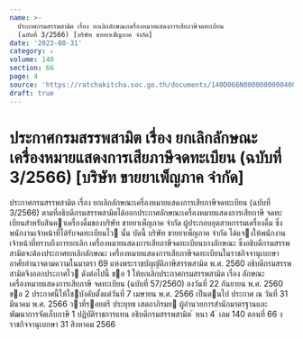 ```yaml
---
name: >-
  ประกาศกรมสรรพสามิต เรื่อง ยกเลิกลักษณะเครื่องหมายแสดงการเสียภาษีจดทะเบียน
  (ฉบับที่ 3/2566) [บริษัท ขายยาเพ็ญภาค จำกัด]
date: '2023-08-31'
category: ง
volume: 140
section: 66
page: 4
source: 'https://ratchakitcha.soc.go.th/documents/140D066N0000000000400.pdf'
draft: true
---
```


# ประกาศกรมสรรพสามิต เรื่อง ยกเลิกลักษณะเครื่องหมายแสดงการเสียภาษีจดทะเบียน (ฉบับที่ 3/2566) [บริษัท ขายยาเพ็ญภาค จำกัด]

ประกาศกรมสรรพสามิต เรื่อง ยกเลิกลักษณะเครื่องหมายแสดงการเสียภาษีจดทะเบียน (ฉบับที่ 3/2566) ตามที่อธิบดีกรมสรรพสามิตได้ออกประกาศลักษณะเครื่องหมายแสดงการเสียภาษี จดทะเบียนสําหรับสินคาเครื่องดื่มของบริษัท ขายยาเพ็ญภาค จํากัด ผู้ประกอบอุตสาหกรรมเครื่องดื่ม ซึ่งพนักงานเจ้าหน้าที่ได้รับจดทะเบียนไว นั้น บัดนี้ บริษัท ขายยาเพ็ญภาค จํากัด ได้แจงให้พนักงานเจ้าหน้าที่ทราบถึงการยกเลิก เครื่องหมายแสดงการเสียภาษีจดทะเบียนบางลักษณะ ซึ่งอธิบดีกรมสรรพสามิตจะต้องประกาศยกเลิกลักษณะ เครื่องหมายแสดงการเสียภาษีจดทะเบียนในราชกิจจานุเบกษา อาศัยอํานาจตามความในมาตรา 69 แห่งพระราชบัญญัติภาษีสรรพสามิต พ.ศ. 2560 อธิบดีกรมสรรพสามิตจึงออกประกาศไว ดังต่อไปนี้ ขอ 1 ให้ยกเลิกประกาศกรมสรรพสามิต เรื่อง ลักษณะเครื่องหมายแสดงการเสียภาษี จดทะเบียน (ฉบับที่ 57/2560) ลงวันที่ 22 กันยายน พ.ศ. 2560 ขอ 2 ประกาศนี้ให้ใชบังคับตั้งแต่วันที่ 7 เมษายน พ.ศ. 2566 เป็นตนไป ประกาศ ณ วันที่ 31 มีนาคม พ.ศ. 2566 วาที่รอยตรี ประยุทธ เสตถาภิรมย ผู้อํานวยการสํานักมาตรฐานและพัฒนาการจัดเก็บภาษี 1 ปฏิบัติราชการแทน อธิบดีกรมสรรพสามิต ้ หนา 4 ่ เลม 140 ตอนที่ 66 ง ราชกิจจานุเบกษา 31 สิงหาคม 2566
